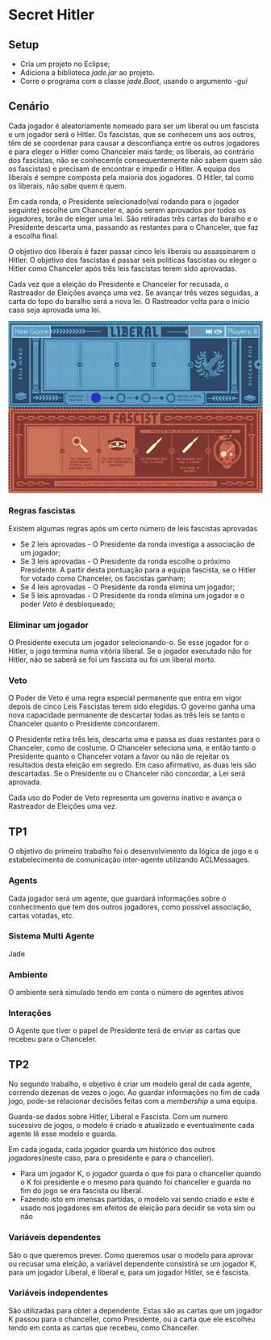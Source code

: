 # Secret Hitler

## Setup

* Cria um projeto no Eclipse;
* Adiciona a biblioteca _jade.jar_ ao projeto.
* Corre o programa com a classe _jade.Boot_, usando o argumento _-gui_


## Cenário

Cada jogador é aleatoriamente nomeado para ser um liberal ou um fascista e um jogador será o Hitler. Os fascistas, que se conhecem uns aos outros, têm de se coordenar para causar a desconfiança entre os outros jogadores e para eleger o Hitler como Chanceler mais tarde; os liberais, ao contrário dos fascistas, não se conhecem(e consequentemente não sabem quem são os fascistas) e precisam de encontrar e impedir o Hitler. A equipa dos liberais é sempre composta pela maioria dos jogadores. O Hitler, tal como os liberais, não sabe quem é quem.

Em cada ronda, o Presidente selecionado(vai rodando para o jogador seguinte) escolhe um Chanceler e, após serem aprovados por todos os jogadores, terão de eleger uma lei. São retiradas três cartas do baralho e o Presidente descarta uma, passando as restantes para o Chanceler, que faz a escolha final. 

O objetivo dos liberais é fazer passar cinco leis liberais ou assassinarem o Hitler. O objetivo dos fascistas é passar seis politicas fascistas ou eleger o Hitler como Chanceler após três leis fascistas terem sido aprovadas.

Cada vez que a eleição do Presidente e Chanceler for recusada, o Rastreador de Eleições avança uma vez. Se avançar três vezes seguidas, a carta do topo do baralho será a nova lei. O Rastreador volta para o início caso seja aprovada uma lei.

![Board](https://raw.githubusercontent.com/LastLombax/AIAD-FEUP/master/Board.PNG?token=AYlAMevu4sBBhoDwOUyy7u4RC0QqaoSWks5b9RvawA%3D%3D "Tabuleiro")

### Regras fascistas

Existem algumas regras após um certo número de leis fascistas aprovadas

* Se 2 leis aprovadas - O Presidente da ronda investiga a associação de um jogador;
* Se 3 leis aprovadas - O Presidente da ronda escolhe o próximo Presidente. A partir desta pontuação para a equipa fascista, se o Hitler for votado como Chanceler, os fascistas ganham;
* Se 4 leis aprovadas - O Presidente da ronda elimina um jogador;
* Se 5 leis aprovadas - O Presidente da ronda elimina um jogador e o poder _Veto_ é desbloqueado;


### Eliminar um jogador

O Presidente executa um jogador selecionando-o. Se esse jogador for o Hitler, o jogo termina numa vitória liberal. Se o jogador executado não for Hitler, não se saberá se foi um fascista ou foi um liberal morto.


### Veto

O Poder de Veto é uma regra especial permanente que entra em vigor depois de cinco Leis Fascistas terem sido elegidas. O governo ganha uma nova capacidade permanente de descartar todas as três leis se tanto o Chanceler quanto o Presidente concordarem.

O Presidente retira três leis, descarta uma e passa as duas restantes para o Chanceler, como de costume. O Chanceler seleciona uma, e então tanto o Presidente quanto o Chanceler votam a favor ou não de rejeitar os resultados desta eleição em segredo. Em caso afirmativo, as duas leis são descartadas. Se o Presidente ou o Chanceler não concordar, a Lei será aprovada.

Cada uso do Poder de Veto representa um governo inativo e avança o Rastreador de Eleições uma vez.


## TP1

O objetivo do primeiro trabalho foi o desenvolvimento da lógica de jogo e o estabelecimento de comunicação inter-agente utilizando ACLMessages.

### Agents

Cada jogador será um agente, que guardará informações sobre o conhecimento que tem dos outros jogadores, como possível associação, cartas votadas, etc.

### Sistema Multi Agente

Jade

### Ambiente

O ambiente será simulado tendo em conta o número de agentes ativos

### Interações 

O Agente que tiver o papel de Presidente terá de enviar as cartas que recebeu para o Chanceler.

## TP2

No segundo trabalho, o objetivo é criar um modelo geral de cada agente, correndo dezenas de vezes o jogo. Ao guardar informações no fim de cada jogo, pode-se relacionar decisões feitas com a _membership_ a uma equipa. 

Guarda-se dados sobre Hitler, Liberal e Fascista. Com um numero sucessivo de jogos, o modelo é criado e atualizado e eventualmente cada agente lê esse modelo e guarda.

Em cada jogada, cada jogador guarda um histórico dos outros jogadores(neste caso, para o presidente e para o chanceller). 
* Para um jogador K, o jogador guarda o que foi para o chanceller quando o K foi presidente e o mesmo para quando foi chanceller e guarda no fim do jogo se era fascista ou liberal.
* Fazendo isto em imensas partidas, o modelo vai sendo criado e este é usado nos jogadores em efeitos de eleição para decidir se vota sim ou não

### Variáveis dependentes

São o que queremos prever. Como queremos usar o modelo para aprovar ou recusar uma eleição, a variável dependente consistirá se um jogador K, para um jogador Liberal, é liberal e, para um jogador Hitler, se é fascista.

### Variáveis independentes

São utilizadas para obter a dependente. Estas são as cartas que um jogador K passou para o chanceller, como Presidente, ou a carta que ele escolheu tendo em conta as cartas que recebeu, como Chanceller.
